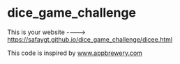 # dice_game_challenge



This is your website ---->  https://safaygt.github.io/dice_game_challenge/dicee.html

This code is inspired by www.appbrewery.com
